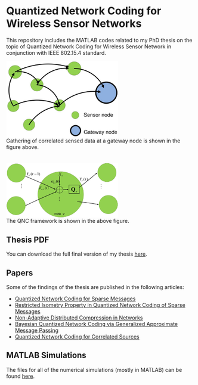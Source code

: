 # Quantized Network Coding for Wireless Sensor Networks
This repository includes the MATLAB codes related to my PhD thesis on the topic of Quantized Network Coding for Wireless Sensor Network in conjunction with IEEE 802.15.4 standard.

<img src="thesis/netDep.jpg" width="300" align="middle"><br/>
Gathering of correlated sensed data at a gateway node is shown in the figure above.
<br/><br/><br/>
<img src="thesis/QNCdef.jpg" width="300" align="middle"><br/>
The QNC framework is shown in the above figure.

## Thesis PDF
You can download the full final version of my thesis [here](https://github.com/mnabaee/networkcoding/blob/master/thesis/thesis_.pdf).

## Papers
Some of the findings of the thesis are published in the following articles:
* [Quantized Network Coding for Sparse Messages](https://arxiv.org/pdf/1201.6271.pdf)
* [Restricted Isometry Property in Quantized Network Coding of Sparse Messages](https://arxiv.org/pdf/1203.1892v2.pdf)
* [Non-Adaptive Distributed Compression in Networks](https://arxiv.org/pdf/1301.5973.pdf)
* [Bayesian Quantized Network Coding via Generalized Approximate Message Passing](http://ieeexplore.ieee.org/document/6834995/)
* [Quantized Network Coding for Correlated Sources](http://link.springer.com/article/10.1186/1687-1499-2014-40/fulltext.html)


## MATLAB Simulations
The files for all of the numerical simulations (mostly in MATLAB) can be found [here](https://github.com/mnabaee/networkcoding/tree/master/matlab).
